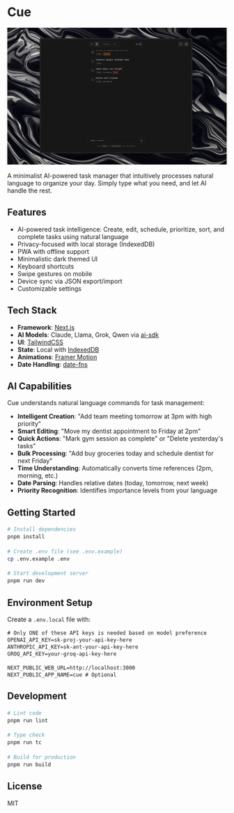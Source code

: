 # Cue

<p align="center">
  <img src="github.png" alt="Cue - AI Task Manager" width="800">
</p>

A minimalist AI-powered task manager that intuitively processes natural language to organize your day. Simply type what you need, and let AI handle the rest.

## Features

- AI-powered task intelligence: Create, edit, schedule, prioritize, sort, and complete tasks using natural language
- Privacy-focused with local storage (IndexedDB)
- PWA with offline support
- Minimalistic dark themed UI
- Keyboard shortcuts
- Swipe gestures on mobile
- Device sync via JSON export/import
- Customizable settings

## Tech Stack

- **Framework**: [Next.js](https://nextjs.org/)
- **AI Models**: Claude, Llama, Grok, Qwen via [ai-sdk](https://github.com/vercel/ai)
- **UI**: [TailwindCSS](https://tailwindcss.com/)
- **State**: Local with [IndexedDB](https://dexie.org/)
- **Animations**: [Framer Motion](https://www.framer.com/motion/)
- **Date Handling**: [date-fns](https://date-fns.org/)

## AI Capabilities

Cue understands natural language commands for task management:

- **Intelligent Creation**: "Add team meeting tomorrow at 3pm with high priority"
- **Smart Editing**: "Move my dentist appointment to Friday at 2pm"
- **Quick Actions**: "Mark gym session as complete" or "Delete yesterday's tasks"
- **Bulk Processing**: "Add buy groceries today and schedule dentist for next Friday"
- **Time Understanding**: Automatically converts time references (2pm, morning, etc.)
- **Date Parsing**: Handles relative dates (today, tomorrow, next week)
- **Priority Recognition**: Identifies importance levels from your language

## Getting Started

```bash
# Install dependencies
pnpm install

# Create .env file (see .env.example)
cp .env.example .env

# Start development server
pnpm run dev
```

## Environment Setup

Create a `.env.local` file with:

```
# Only ONE of these API keys is needed based on model preference
OPENAI_API_KEY=sk-proj-your-api-key-here
ANTHROPIC_API_KEY=sk-ant-your-api-key-here
GROQ_API_KEY=your-groq-api-key-here

NEXT_PUBLIC_WEB_URL=http://localhost:3000
NEXT_PUBLIC_APP_NAME=cue # Optional
```

## Development

```bash
# Lint code
pnpm run lint

# Type check
pnpm run tc

# Build for production
pnpm run build
```

## License

MIT